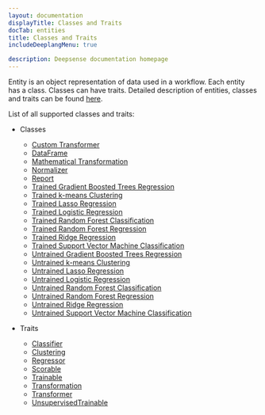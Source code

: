 ```yaml
---
layout: documentation
displayTitle: Classes and Traits
docTab: entities
title: Classes and Traits
includeDeeplangMenu: true

description: Deepsense documentation homepage
---
```


Entity is an object representation of data used in a workflow.
Each entity has a class.
Classes can have traits.
Detailed description of entities, classes and traits can be found [here](deeplang_overview.html#entities).

List of all supported classes and traits:

* Classes
  * [Custom Transformer](classes/custom_transformer.html)
  * [DataFrame](classes/dataframe.html)
  * [Mathematical Transformation](classes/mathematical_transformation.html)
  * [Normalizer](classes/normalizer.html)
  * [Report](classes/report.html)
  * [Trained Gradient Boosted Trees Regression](classes/trained_gradient_boosted_trees_regression.html)
  * [Trained k-means Clustering](classes/trained_k_means_clustering.html)
  * [Trained Lasso Regression](classes/trained_lasso_regression.html)
  * [Trained Logistic Regression](classes/trained_logistic_regression.html)
  * [Trained Random Forest Classification](classes/trained_random_forest_classification.html)
  * [Trained Random Forest Regression](classes/trained_random_forest_regression.html)
  * [Trained Ridge Regression](classes/trained_ridge_regression.html)
  * [Trained Support Vector Machine Classification](classes/trained_support_vector_machine_classification.html)
  * [Untrained Gradient Boosted Trees Regression](classes/untrained_gradient_boosted_trees_regression.html)
  * [Untrained k-means Clustering](classes/untrained_k_means_clustering.html)
  * [Untrained Lasso Regression](classes/untrained_lasso_regression.html)
  * [Untrained Logistic Regression](classes/untrained_logistic_regression.html)
  * [Untrained Random Forest Classification](classes/untrained_random_forest_classification.html)
  * [Untrained Random Forest Regression](classes/untrained_random_forest_regression.html)
  * [Untrained Ridge Regression](classes/untrained_ridge_regression.html)
  * [Untrained Support Vector Machine Classification](classes/untrained_support_vector_machine_classification.html)

* Traits
  * [Classifier](traits/classifier.html)
  * [Clustering](traits/clustering.html)
  * [Regressor](traits/regressor.html)
  * [Scorable](traits/scorable.html)
  * [Trainable](traits/trainable.html)
  * [Transformation](traits/transformation.html)
  * [Transformer](traits/transformer.html)
  * [UnsupervisedTrainable](traits/unsupervised_trainable.html)
